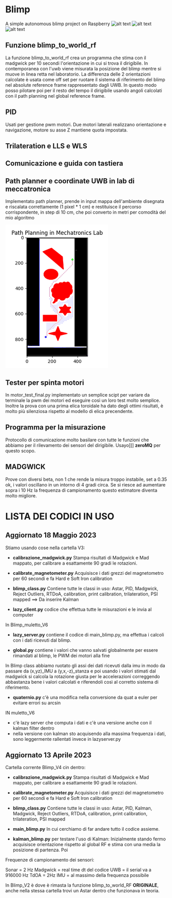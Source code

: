# Blimp
A simple autonomous blimp project on Raspberry
![alt text](http://url/to/blimp.png)
![alt text](http://url/to/blimp_2.png)
![alt text](http://url/to/support.png)

##  Funzione blimp_to_world_rf

La funzione blimp_to_world_rf crea un programma che stima con il madgwick per 10 secondi l'orientazione in cui si trova il dirigibile. In contemporanea con l'uwb viene misurata la posizione del blimp mentre si muove in linea retta nel laboratorio. La differenza delle 2 orientazioni calcolate è usata come off set per ruotare il sistema di riferimento del blimp nel absolute reference frame rappresentato dagli UWB. In questo modo posso pilotare poi per il resto del tempo il dirigibile usando angoli calcolati con il path planning nel global reference frame.

## PID
Usati per gestione pwm motori. Due motori laterali realizzano orientazione e navigazione, motore su asse Z mantiene quota impostata. 
## Trilateration e LLS e WLS

## Comunicazione e guida con tastiera


## Path planner e coordinate UWB in lab di meccatronica
Implementato path planner, prende in input mappa dell'ambiente disegnata e riscalata correttamente (1 pixel * 1 cm) e restituisce il percorso corrispondente, in step di 10 cm, che poi converto in metri per comodità del mio algoritmo

![Alt text](https://github.com/rktessa/Blimp/blob/main/phat_plannig_solution.png?raw=true "Scheme of the  Alghorithm ")

## Tester per spinta motori
In motor_test_final.py  implementato un semplice scipt per variare da terminale la pwm dei motori ed eseguire così un loro test molto semplice. 
Inoltre la prova con una prima elica toroidale ha dato degli ottimi risultati, è molto più silenziosa rispetto al modello di elica precendente.


## Programma per la misurazione
Protocollo di comunicazione molto basilare con tutte le funzioni che abbiamo per il rilevamento dei sensori del dirigibile. Usayo]]] **zeroMQ** per questo scopo. 



## MADGWICK
 Prove con diversi beta, non 1 che rende la misura troppo instabile, set a 0.35 ok, i valori oscillano in un intorno di 4 gradi circa. 
    Se si riesce ad aumentare sopra i 10 Hz la frequenza di campionamento questo estimatore diventa molto migliore. 



# LISTA DEI CODICI IN USO
## Aggiornato  18 Maggio 2023

Stiamo usando cose nella cartella V3:

- **calibrazione_madgwick.py** Stampa risultati di Madgwick e Mad mappato, per calibrare a esattamente 90 gradi le rotazioni.

- **calibrate_magnetometer.py** Acquisisce i dati grezzi del magnetometro per 60 secondi e fa Hard e Soft Iron calibration

- **blimp_class.py** Contiene tutte le classi in uso: Astar, PID,  Madgwick, Reject Outliers, RTDoA, calibration, print calibration, trilateration, PSI mapped ==> Da inserire Kalman
-  **lazy_client.py** codice che effettua tutte le misurazioni e le invia al computer

In Blimp_muletto_V6

- **lazy_server.py** contiene il codice di main_blimp.py, ma effettua i calcoli con i dati ricevuti dal blimp.

- **global.py** contiene i valori che vanno salvati globalmente per essere rimandati al blimp, le PWM dei motori alla fine

In Blimp class abbiamo ruotato gli assi dei dati ricevuti dalla imu in modo da passare da (x,yz)_IMU a (y,x,-z)_stanza e poi usando i valori stimati dal madgwick si calcola la rotazione giusta per le accelerazioni correggendo abbastanza bene i valori calcolati e riferendoli così al corretto sistema di riferimento.

- **quaternio.py** c'è una modifica nella conversione da quat a euler per evitare errori su arcsin

IN muletto_V6 
- c'è lazy server che computa i dati e c'è una versione anche con il kalman filter dentro
- nella versione con kalman sto acquisendo alla massima frequenza i dati, sono leggermente rallentati invece in lazyserver.py 


## Aggiornato 13 Aprile 2023

Cartella corrente Blimp_V4 cin dentro:

- **calibrazione_madgwick.py** Stampa risultati di Madgwick e Mad mappato, per calibrare a esattamente 90 gradi le rotazioni.

- **calibrate_magnetometer.py** Acquisisce i dati grezzi del magnetometro per 60 secondi e fa Hard e Soft Iron calibration

- **blimp_class.py** Contiene tutte le classi in uso: Astar, PID, Kalman, Madgwick, Reject Outliers, RTDoA, calibration, print calibration, trilateration, PSI mapped

- **main_blimp.py** In cui cerchiamo di far andare tutto il codice assieme. 

- **kalman_blimp.py** per testare l'uso di Kalman: Inizialmente stando fermo acquisisce orientazione rispetto al global RF e stima con una media la posizione di partenza. 
Poi 

Frequenze di campionamento dei sensori: 

Sonar = 2 Hz
Madgwick = real time dt del codice
UWB = il serial va a 916000 Hz
TdOA = 2Hz
IMU = al massimo della frequenza possibile


In Blimp_V2 è dove è rimasta la funzione blimp_to_world_RF **ORIGINALE**, anche nella stessa cartella trovi un Astar dentro che funzionava in teoria.


